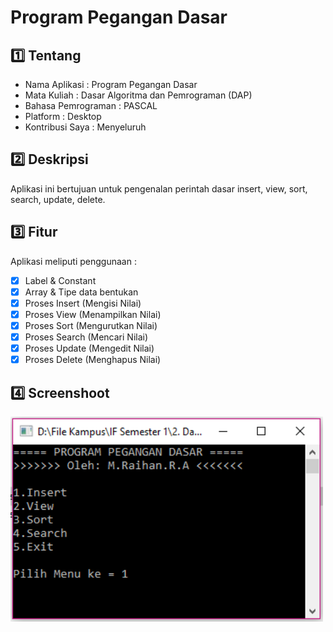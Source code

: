 # Program Pegangan Dasar

:one: Tentang
-------------
* Nama Aplikasi : Program Pegangan Dasar
* Mata Kuliah : Dasar Algoritma dan Pemrograman (DAP)
* Bahasa Pemrograman : PASCAL
* Platform : Desktop
* Kontribusi Saya : Menyeluruh

:two: Deskripsi
---------------
Aplikasi ini bertujuan untuk pengenalan perintah dasar insert, view, sort, search, update, delete.

:three: Fitur
-------------
Aplikasi meliputi penggunaan :
- [x] Label & Constant
- [x] Array & Tipe data bentukan
- [x] Proses Insert (Mengisi Nilai)
- [x] Proses View (Menampilkan Nilai)
- [x] Proses Sort (Mengurutkan Nilai)
- [x] Proses Search (Mencari Nilai)
- [x] Proses Update (Mengedit Nilai)
- [x] Proses Delete (Menghapus Nilai)

:four: Screenshoot
------------------
<img src="SS.PNG" width="500">
